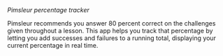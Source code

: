 *Pimsleur percentage tracker*

Pimsleur recommends you answer 80 percent correct on the challenges given throughout a lesson. This app helps you track that percentage by letting you add successes and failures to a running total, displaying your current percentage in real time.